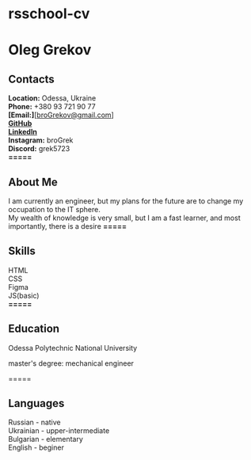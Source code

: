 
# rsschool-cv

# Oleg Grekov

## Contacts

**Location:** Odessa, Ukraine  
**Phone:** +380 93 721 90 77  
**[Email:]**[broGrekov@gmail.com]  
**[GitHub](https://github.com/broGrek)**  
**[LinkedIn](https://www.linkedin.com/in/oleg-grekov-b29364269)**  
**Instagram:** broGrek  
**Discord:** grek5723  
**=====**

## About Me

I am currently an engineer, but my plans for the future are to change my occupation to the IT sphere.  
My wealth of knowledge is very small, but I am a fast learner, and most importantly, there is a desire
**=====**

## Skills

HTML  
CSS  
Figma  
JS(basic)  
**=====**

## Education

Odessа Polytechnic National University  

master's degree: mechanical engineer  

=====

## Languages

Russian - native  
Ukrainian - upper-intermediate  
Bulgarian - elementary  
English - beginer
